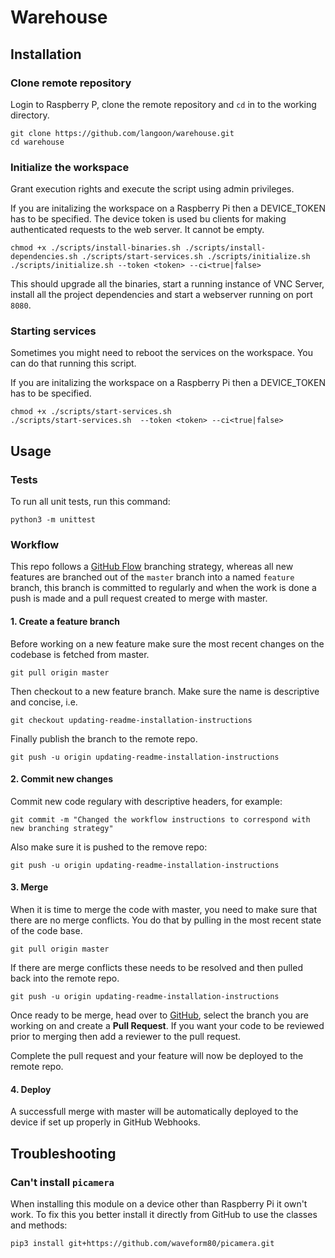 # Warehouse

## Installation

### Clone remote repository

Login to Raspberry P, clone the remote repository and `cd` in to the working directory.

```
git clone https://github.com/langoon/warehouse.git
cd warehouse
```

### Initialize the workspace

Grant execution rights and execute the script using admin privileges.

If you are initalizing the workspace on a Raspberry Pi then a DEVICE_TOKEN has to be specified. The device token is used bu clients for making authenticated requests to the web server. It cannot be empty.

```
chmod +x ./scripts/install-binaries.sh ./scripts/install-dependencies.sh ./scripts/start-services.sh ./scripts/initialize.sh
./scripts/initialize.sh --token <token> --ci<true|false>
```

This should upgrade all the binaries, start a running instance of VNC Server, install all the project dependencies and start a webserver running on port `8080`.

### Starting services

Sometimes you might need to reboot the services on the workspace. You can do that running this script.

If you are initalizing the workspace on a Raspberry Pi then a DEVICE_TOKEN has to be specified.

```
chmod +x ./scripts/start-services.sh
./scripts/start-services.sh  --token <token> --ci<true|false>
```

## Usage

### Tests

To run all unit tests, run this command:

```
python3 -m unittest
```

### Workflow

This repo follows a [GitHub Flow](https://guides.github.com/introduction/flow/) branching strategy, whereas all new features are branched out of the `master` branch into a named `feature` branch, this branch is committed to regularly and when the work is done a push is made and a pull request created to merge with master.

#### 1. Create a feature branch

Before working on a new feature make sure the most recent changes on the codebase is fetched from master.

```
git pull origin master
```

Then checkout to a new feature branch. Make sure the name is descriptive and concise, i.e.

```
git checkout updating-readme-installation-instructions
```

Finally publish the branch to the remote repo.

```
git push -u origin updating-readme-installation-instructions
```

#### 2. Commit new changes

Commit new code regulary with descriptive headers, for example:

```
git commit -m "Changed the workflow instructions to correspond with new branching strategy"
```

Also make sure it is pushed to the remove repo:

```
git push -u origin updating-readme-installation-instructions
```

#### 3. Merge

When it is time to merge the code with master, you need to make sure that there are no merge conflicts. You do that by pulling in the most recent state of the code base.

```
git pull origin master
```

If there are merge conflicts these needs to be resolved and then pulled back into the remote repo.

```
git push -u origin updating-readme-installation-instructions
```

Once ready to be merge, head over to [GitHub](https://github.com), select the branch you are working on and create a **Pull Request**. If you want your code to be reviewed prior to merging then add a reviewer to the pull request.

Complete the pull request and your feature will now be deployed to the remote repo.

#### 4. Deploy

A successfull merge with master will be automatically deployed to the device if set up properly in GitHub Webhooks.

## Troubleshooting

### Can't install `picamera`

When installing this module on a device other than Raspberry Pi it own't work. To fix this you better install it directly from GitHub to use the classes and methods:

```
pip3 install git+https://github.com/waveform80/picamera.git
```
